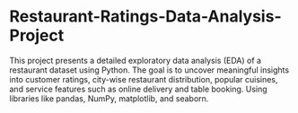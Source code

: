 # Restaurant-Ratings-Data-Analysis-Project
This project presents a detailed exploratory data analysis (EDA) of a restaurant dataset using Python. The goal is to uncover meaningful insights into customer ratings, city-wise restaurant distribution, popular cuisines, and service features such as online delivery and table booking.  Using libraries like pandas, NumPy, matplotlib, and seaborn.
